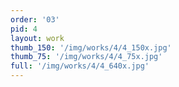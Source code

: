 ```yaml
---
order: '03'
pid: 4
layout: work
thumb_150: '/img/works/4/4_150x.jpg'
thumb_75: '/img/works/4/4_75x.jpg'
full: '/img/works/4/4_640x.jpg'
---
```

